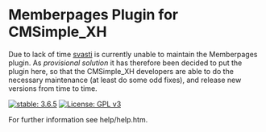 Memberpages Plugin for CMSimple_XH
==================================

Due to lack of time [svasti](http://svasti.de/) is currently unable to maintain
the Memberpages plugin. As *provisional* *solution* it has therefore been decided
to put the plugin here, so that the CMSimple_XH developers are able to do the
necessary maintenance (at least do some odd fixes), and release new versions
from time to time.

[![stable: 3.6.5](https://img.shields.io/badge/stable-3.6.5-green.svg)](https://github.com/cmsimple-xh/memberpages/releases/tag/3.6.5)
[![License: GPL v3](https://img.shields.io/badge/License-GPL%20v3-blue.svg)](http://www.gnu.org/licenses/gpl-3.0)


For further information see help/help.htm.
